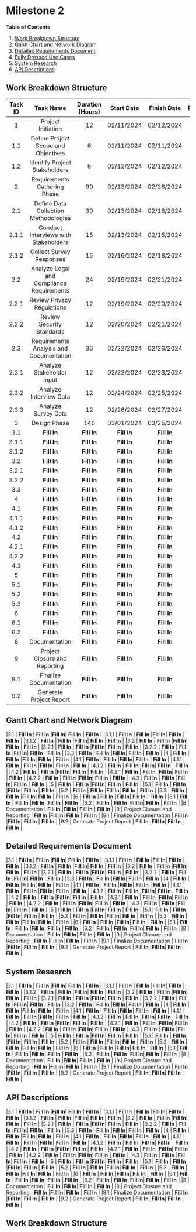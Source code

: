 # Milestone 2

**Table of Contents**
1. [Work Breakdown Structure](#work-breakdown-structure)
2. [Gantt Chart and Network Diagram](#gantt-chart-and-network-diagram)
3. [Detailed Requirements Document](#detailed-requirements-document)
4. [Fully Dressed Use Cases](#fully-dressed-use-cases)
5. [System Research](#system-research)
6. [API Descriptions](#api-descriptions)

## Work Breakdown Structure 
| **Task ID** |  **Task Name** | **Duration (Hours)** | **Start Date** | **Finish Date** | **Predecessors** |
| :---:|     :---:                                 |:---:|  :---:     |  :---:     |  :---:   |
|1     | Project Initiation                        | 12  | 02/11/2024 | 02/12/2024 | -        |
|1.1   | Define Project Scope and Objectives       | 6   | 02/11/2024 | 02/11/2024 | 1        |
|1.2   | Identify Project Stakeholders             | 6   | 02/12/2024 | 02/12/2024 | 1        |
|2     | Requirements Gathering Phase              | 90  | 02/13/2024 | 02/28/2024 | 1.1, 1.2 |
|2.1   | Define Data Collection Methodologies      | 30  | 02/13/2024 | 02/18/2024 | 2        |
|2.1.1 | Conduct Interviews with Stakeholders      | 15  | 02/13/2024 | 02/15/2024 | 2.1      |
|2.1.2 | Collect Survey Responses                  | 15  | 02/16/2024 | 02/18/2024 | 2.1      |
|2.2   | Analyze Legal and Compliance Requirements | 24  | 02/19/2024 | 02/21/2024 | 2.1      |
|2.2.1 | Review Privacy Regulations                | 12  | 02/19/2024 | 02/20/2024 | 2.2      |
|2.2.2 | Review Security Standards                 | 12  | 02/20/2024 | 02/21/2024 | 2.2      |
|2.3   | Requirements Analysis and Documentation   | 36  | 02/22/2024 | 02/26/2024 | 2.2      |
|2.3.1 | Analyze Stakeholder Input                 | 12  | 02/22/2024 | 02/23/2024 | 2.3      |
|2.3.2 | Analyze Interview Data                    | 12  | 02/24/2024 | 02/25/2024 | 2.3.1    |
|2.3.3 | Analyze Survey Data                       | 12  | 02/26/2024 | 02/27/2024 | 2.3.1    |
|3     | Design Phase                              | 140 | 03/01/2024 | 03/25/2024 | 2.3.3    |
|3.1   | **Fill In** | **Fill In** |**Fill In**| **Fill In** | **Fill In** |
|3.1.1 | **Fill In** | **Fill In** |**Fill In**| **Fill In** | **Fill In** |
|3.1.2 | **Fill In** | **Fill In** |**Fill In**| **Fill In** | **Fill In** |
|3.2   | **Fill In** | **Fill In** |**Fill In**| **Fill In** | **Fill In** |
|3.2.1 | **Fill In** | **Fill In** |**Fill In**| **Fill In** | **Fill In** |
|3.2.2 | **Fill In** | **Fill In** |**Fill In**| **Fill In** | **Fill In** |
|3.3   | **Fill In** | **Fill In** |**Fill In**| **Fill In** | **Fill In** |
|4     | **Fill In** | **Fill In** |**Fill In**| **Fill In** | **Fill In** |
|4.1   | **Fill In** | **Fill In** |**Fill In**| **Fill In** | **Fill In** |
|4.1.1 | **Fill In** | **Fill In** |**Fill In**| **Fill In** | **Fill In** |
|4.1.2 | **Fill In** | **Fill In** |**Fill In**| **Fill In** | **Fill In** |
|4.2   | **Fill In** | **Fill In** |**Fill In**| **Fill In** | **Fill In** |
|4.2.1 | **Fill In** | **Fill In** |**Fill In**| **Fill In** | **Fill In** |
|4.2.2 | **Fill In** | **Fill In** |**Fill In**| **Fill In** | **Fill In** |
|4.3   | **Fill In** | **Fill In** |**Fill In**| **Fill In** | **Fill In** |
|5     | **Fill In** | **Fill In** |**Fill In**| **Fill In** | **Fill In** |
|5.1   | **Fill In** | **Fill In** |**Fill In**| **Fill In** | **Fill In** |
|5.2   | **Fill In** | **Fill In** |**Fill In**| **Fill In** | **Fill In** |
|5.3   | **Fill In** | **Fill In** |**Fill In**| **Fill In** | **Fill In** |
|6     | **Fill In** | **Fill In** |**Fill In**| **Fill In** | **Fill In** |
|6.1   | **Fill In** | **Fill In** |**Fill In**| **Fill In** | **Fill In** |
|6.2   | **Fill In** | **Fill In** |**Fill In**| **Fill In** | **Fill In** |
|8     | Documentation | **Fill In** |**Fill In**| **Fill In** | **Fill In** |
|9     | Project Closure and Reporting | **Fill In** |**Fill In**| **Fill In** | **Fill In** |
|9.1   | Finalize Documentation | **Fill In** |**Fill In**| **Fill In** | **Fill In** |
|9.2   | Generate Project Report | **Fill In** |**Fill In**| **Fill In** | **Fill In** |

## Gantt Chart and Network Diagram

|3.1   | **Fill In** | **Fill In** |**Fill In**| **Fill In** | **Fill In** |
|3.1.1 | **Fill In** | **Fill In** |**Fill In**| **Fill In** | **Fill In** |
|3.1.2 | **Fill In** | **Fill In** |**Fill In**| **Fill In** | **Fill In** |
|3.2   | **Fill In** | **Fill In** |**Fill In**| **Fill In** | **Fill In** |
|3.2.1 | **Fill In** | **Fill In** |**Fill In**| **Fill In** | **Fill In** |
|3.2.2 | **Fill In** | **Fill In** |**Fill In**| **Fill In** | **Fill In** |
|3.3   | **Fill In** | **Fill In** |**Fill In**| **Fill In** | **Fill In** |
|4     | **Fill In** | **Fill In** |**Fill In**| **Fill In** | **Fill In** |
|4.1   | **Fill In** | **Fill In** |**Fill In**| **Fill In** | **Fill In** |
|4.1.1 | **Fill In** | **Fill In** |**Fill In**| **Fill In** | **Fill In** |
|4.1.2 | **Fill In** | **Fill In** |**Fill In**| **Fill In** | **Fill In** |
|4.2   | **Fill In** | **Fill In** |**Fill In**| **Fill In** | **Fill In** |
|4.2.1 | **Fill In** | **Fill In** |**Fill In**| **Fill In** | **Fill In** |
|4.2.2 | **Fill In** | **Fill In** |**Fill In**| **Fill In** | **Fill In** |
|4.3   | **Fill In** | **Fill In** |**Fill In**| **Fill In** | **Fill In** |
|5     | **Fill In** | **Fill In** |**Fill In**| **Fill In** | **Fill In** |
|5.1   | **Fill In** | **Fill In** |**Fill In**| **Fill In** | **Fill In** |
|5.2   | **Fill In** | **Fill In** |**Fill In**| **Fill In** | **Fill In** |
|5.3   | **Fill In** | **Fill In** |**Fill In**| **Fill In** | **Fill In** |
|6     | **Fill In** | **Fill In** |**Fill In**| **Fill In** | **Fill In** |
|6.1   | **Fill In** | **Fill In** |**Fill In**| **Fill In** | **Fill In** |
|6.2   | **Fill In** | **Fill In** |**Fill In**| **Fill In** | **Fill In** |
|8     | Documentation | **Fill In** |**Fill In**| **Fill In** | **Fill In** |
|9     | Project Closure and Reporting | **Fill In** |**Fill In**| **Fill In** | **Fill In** |
|9.1   | Finalize Documentation | **Fill In** |**Fill In**| **Fill In** | **Fill In** |
|9.2   | Generate Project Report | **Fill In** |**Fill In**| **Fill In** | **Fill In** |

## Detailed Requirements Document

|3.1   | **Fill In** | **Fill In** |**Fill In**| **Fill In** | **Fill In** |
|3.1.1 | **Fill In** | **Fill In** |**Fill In**| **Fill In** | **Fill In** |
|3.1.2 | **Fill In** | **Fill In** |**Fill In**| **Fill In** | **Fill In** |
|3.2   | **Fill In** | **Fill In** |**Fill In**| **Fill In** | **Fill In** |
|3.2.1 | **Fill In** | **Fill In** |**Fill In**| **Fill In** | **Fill In** |
|3.2.2 | **Fill In** | **Fill In** |**Fill In**| **Fill In** | **Fill In** |
|3.3   | **Fill In** | **Fill In** |**Fill In**| **Fill In** | **Fill In** |
|4     | **Fill In** | **Fill In** |**Fill In**| **Fill In** | **Fill In** |
|4.1   | **Fill In** | **Fill In** |**Fill In**| **Fill In** | **Fill In** |
|4.1.1 | **Fill In** | **Fill In** |**Fill In**| **Fill In** | **Fill In** |
|4.1.2 | **Fill In** | **Fill In** |**Fill In**| **Fill In** | **Fill In** |
|4.2   | **Fill In** | **Fill In** |**Fill In**| **Fill In** | **Fill In** |
|4.2.1 | **Fill In** | **Fill In** |**Fill In**| **Fill In** | **Fill In** |
|4.2.2 | **Fill In** | **Fill In** |**Fill In**| **Fill In** | **Fill In** |
|4.3   | **Fill In** | **Fill In** |**Fill In**| **Fill In** | **Fill In** |
|5     | **Fill In** | **Fill In** |**Fill In**| **Fill In** | **Fill In** |
|5.1   | **Fill In** | **Fill In** |**Fill In**| **Fill In** | **Fill In** |
|5.2   | **Fill In** | **Fill In** |**Fill In**| **Fill In** | **Fill In** |
|5.3   | **Fill In** | **Fill In** |**Fill In**| **Fill In** | **Fill In** |
|6     | **Fill In** | **Fill In** |**Fill In**| **Fill In** | **Fill In** |
|6.1   | **Fill In** | **Fill In** |**Fill In**| **Fill In** | **Fill In** |
|6.2   | **Fill In** | **Fill In** |**Fill In**| **Fill In** | **Fill In** |
|8     | Documentation | **Fill In** |**Fill In**| **Fill In** | **Fill In** |
|9     | Project Closure and Reporting | **Fill In** |**Fill In**| **Fill In** | **Fill In** |
|9.1   | Finalize Documentation | **Fill In** |**Fill In**| **Fill In** | **Fill In** |
|9.2   | Generate Project Report | **Fill In** |**Fill In**| **Fill In** | **Fill In** |



## System Research

|3.1   | **Fill In** | **Fill In** |**Fill In**| **Fill In** | **Fill In** |
|3.1.1 | **Fill In** | **Fill In** |**Fill In**| **Fill In** | **Fill In** |
|3.1.2 | **Fill In** | **Fill In** |**Fill In**| **Fill In** | **Fill In** |
|3.2   | **Fill In** | **Fill In** |**Fill In**| **Fill In** | **Fill In** |
|3.2.1 | **Fill In** | **Fill In** |**Fill In**| **Fill In** | **Fill In** |
|3.2.2 | **Fill In** | **Fill In** |**Fill In**| **Fill In** | **Fill In** |
|3.3   | **Fill In** | **Fill In** |**Fill In**| **Fill In** | **Fill In** |
|4     | **Fill In** | **Fill In** |**Fill In**| **Fill In** | **Fill In** |
|4.1   | **Fill In** | **Fill In** |**Fill In**| **Fill In** | **Fill In** |
|4.1.1 | **Fill In** | **Fill In** |**Fill In**| **Fill In** | **Fill In** |
|4.1.2 | **Fill In** | **Fill In** |**Fill In**| **Fill In** | **Fill In** |
|4.2   | **Fill In** | **Fill In** |**Fill In**| **Fill In** | **Fill In** |
|4.2.1 | **Fill In** | **Fill In** |**Fill In**| **Fill In** | **Fill In** |
|4.2.2 | **Fill In** | **Fill In** |**Fill In**| **Fill In** | **Fill In** |
|4.3   | **Fill In** | **Fill In** |**Fill In**| **Fill In** | **Fill In** |
|5     | **Fill In** | **Fill In** |**Fill In**| **Fill In** | **Fill In** |
|5.1   | **Fill In** | **Fill In** |**Fill In**| **Fill In** | **Fill In** |
|5.2   | **Fill In** | **Fill In** |**Fill In**| **Fill In** | **Fill In** |
|5.3   | **Fill In** | **Fill In** |**Fill In**| **Fill In** | **Fill In** |
|6     | **Fill In** | **Fill In** |**Fill In**| **Fill In** | **Fill In** |
|6.1   | **Fill In** | **Fill In** |**Fill In**| **Fill In** | **Fill In** |
|6.2   | **Fill In** | **Fill In** |**Fill In**| **Fill In** | **Fill In** |
|8     | Documentation | **Fill In** |**Fill In**| **Fill In** | **Fill In** |
|9     | Project Closure and Reporting | **Fill In** |**Fill In**| **Fill In** | **Fill In** |
|9.1   | Finalize Documentation | **Fill In** |**Fill In**| **Fill In** | **Fill In** |
|9.2   | Generate Project Report | **Fill In** |**Fill In**| **Fill In** | **Fill In** |

## API Descriptions

|3.1   | **Fill In** | **Fill In** |**Fill In**| **Fill In** | **Fill In** |
|3.1.1 | **Fill In** | **Fill In** |**Fill In**| **Fill In** | **Fill In** |
|3.1.2 | **Fill In** | **Fill In** |**Fill In**| **Fill In** | **Fill In** |
|3.2   | **Fill In** | **Fill In** |**Fill In**| **Fill In** | **Fill In** |
|3.2.1 | **Fill In** | **Fill In** |**Fill In**| **Fill In** | **Fill In** |
|3.2.2 | **Fill In** | **Fill In** |**Fill In**| **Fill In** | **Fill In** |
|3.3   | **Fill In** | **Fill In** |**Fill In**| **Fill In** | **Fill In** |
|4     | **Fill In** | **Fill In** |**Fill In**| **Fill In** | **Fill In** |
|4.1   | **Fill In** | **Fill In** |**Fill In**| **Fill In** | **Fill In** |
|4.1.1 | **Fill In** | **Fill In** |**Fill In**| **Fill In** | **Fill In** |
|4.1.2 | **Fill In** | **Fill In** |**Fill In**| **Fill In** | **Fill In** |
|4.2   | **Fill In** | **Fill In** |**Fill In**| **Fill In** | **Fill In** |
|4.2.1 | **Fill In** | **Fill In** |**Fill In**| **Fill In** | **Fill In** |
|4.2.2 | **Fill In** | **Fill In** |**Fill In**| **Fill In** | **Fill In** |
|4.3   | **Fill In** | **Fill In** |**Fill In**| **Fill In** | **Fill In** |
|5     | **Fill In** | **Fill In** |**Fill In**| **Fill In** | **Fill In** |
|5.1   | **Fill In** | **Fill In** |**Fill In**| **Fill In** | **Fill In** |
|5.2   | **Fill In** | **Fill In** |**Fill In**| **Fill In** | **Fill In** |
|5.3   | **Fill In** | **Fill In** |**Fill In**| **Fill In** | **Fill In** |
|6     | **Fill In** | **Fill In** |**Fill In**| **Fill In** | **Fill In** |
|6.1   | **Fill In** | **Fill In** |**Fill In**| **Fill In** | **Fill In** |
|6.2   | **Fill In** | **Fill In** |**Fill In**| **Fill In** | **Fill In** |
|8     | Documentation | **Fill In** |**Fill In**| **Fill In** | **Fill In** |
|9     | Project Closure and Reporting | **Fill In** |**Fill In**| **Fill In** | **Fill In** |
|9.1   | Finalize Documentation | **Fill In** |**Fill In**| **Fill In** | **Fill In** |
|9.2   | Generate Project Report | **Fill In** |**Fill In**| **Fill In** | **Fill In** |


## Work Breakdown Structure



